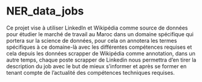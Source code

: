 # NER_data_jobs
Ce projet vise à utiliser LinkedIn et Wikipédia comme source de données pour étudier le marché de travail au Maroc dans un domaine spécifique qui portera sur la science de données, pour cela on annotera les termes spécifiques à ce domaine-là avec les différentes compétences requises et cela depuis les données scrapper de Wikipédia comme annotation, dans un autre temps, chaque poste scrapper de Linkedin nous permettra d’en tirer la description du job avec le but de mieux s’informer et après se former en tenant compte de l’actualité des compétences techniques requises.

